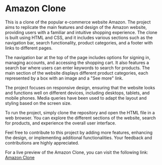 <h1> Amazon Clone </h1>

This is a clone of the popular e-commerce website Amazon. The project aims to replicate the main features and design of the Amazon website, providing users with a familiar and intuitive shopping experience. The clone is built using HTML and CSS, and it includes various sections such as the navigation bar, search functionality, product categories, and a footer with links to different pages.

The navigation bar at the top of the page includes options for signing in, managing accounts, and accessing the shopping cart. It also features a search bar where users can enter keywords to search for products. The main section of the website displays different product categories, each represented by a box with an image and a "See more" link.

The project focuses on responsive design, ensuring that the website looks and functions well on different devices, including desktops, tablets, and mobile phones. Media queries have been used to adapt the layout and styling based on the screen size.

To run the project, simply clone the repository and open the HTML file in a web browser. You can explore the different sections of the website, search for products, and experience the overall user interface.

Feel free to contribute to this project by adding more features, enhancing the design, or implementing additional functionalities. Your feedback and contributions are highly appreciated.

For a live preview of the Amazon Clone, you can visit the following link: 
<a href="https://rahul28428.github.io/Amazon-Clone/" target="_blank">Amazon Clone</a>


